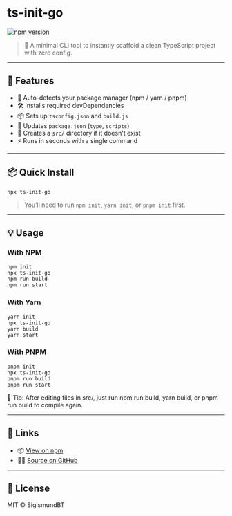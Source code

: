# ts-init-go

[![npm version](https://img.shields.io/npm/v/ts-init-go?color=blue)](https://www.npmjs.com/package/ts-init-go)

> 🧪 A minimal CLI tool to instantly scaffold a clean TypeScript project with zero config.

---

## 🚀 Features

- 🤖 Auto-detects your package manager (npm / yarn / pnpm)
- 🛠 Installs required devDependencies
- 📦 Sets up `tsconfig.json` and `build.js`
- 🔧 Updates `package.json` (`type`, `scripts`)
- 📁 Creates a `src/` directory if it doesn't exist
- ⚡ Runs in seconds with a single command

---

## 📦 Quick Install

```
npx ts-init-go
```

> You’ll need to run `npm init`, `yarn init`, or `pnpm init` first.

---

## 💡 Usage

### With NPM

```
npm init
npx ts-init-go
npm run build
npm run start
```
### With Yarn

```
yarn init
npx ts-init-go
yarn build
yarn start
```

### With PNPM
```
pnpm init
npx ts-init-go
pnpm run build
pnpm run start
```

🔁 Tip: After editing files in src/, just run npm run build, yarn build, or pnpm run build to compile again.

---

## 🔗 Links

- 📦 [View on npm](https://www.npmjs.com/package/ts-init-go)
- 🧑‍💻 [Source on GitHub](https://github.com/SigismundBT/ts-init-go)

---

## 📄 License

MIT © SigismundBT
